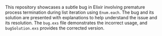 This repository showcases a subtle bug in Elixir involving premature process termination during list iteration using `Enum.each`. The bug and its solution are presented with explanations to help understand the issue and its resolution.  The `bug.exs` file demonstrates the incorrect usage, and `bugSolution.exs` provides the corrected version.